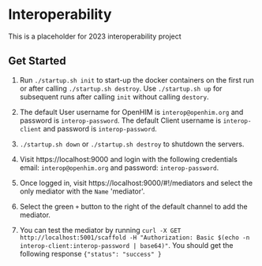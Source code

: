 # Interoperability
This is a placeholder for 2023 interoperability project 

## Get Started

1. Run `./startup.sh init` to start-up the docker containers on the first run or after calling `./startup.sh destroy`. Use `./startup.sh up` for subsequent runs after calling `init` without calling `destory`.

1. The default User username for OpenHIM is `interop@openhim.org` and password is `interop-password`. The default Client username is `interop-client` and password is `interop-password`.

1. `./startup.sh down` or `./startup.sh destroy` to shutdown the servers.

1. Visit https://localhost:9000 and login with the following credentials email: `interop@openhim.org` and password: `interop-password`.

1. Once logged in, visit https://localhost:9000/#!/mediators and select the only mediator with the `Name` 'mediator'.

1. Select the green `+` button to the right of the default channel to add the mediator.

1. You can test the mediator by running `curl -X GET http://localhost:5001/scaffold -H "Authorization: Basic $(echo -n interop-client:interop-password | base64)"`. You should get the following response `{"status": "success" }`